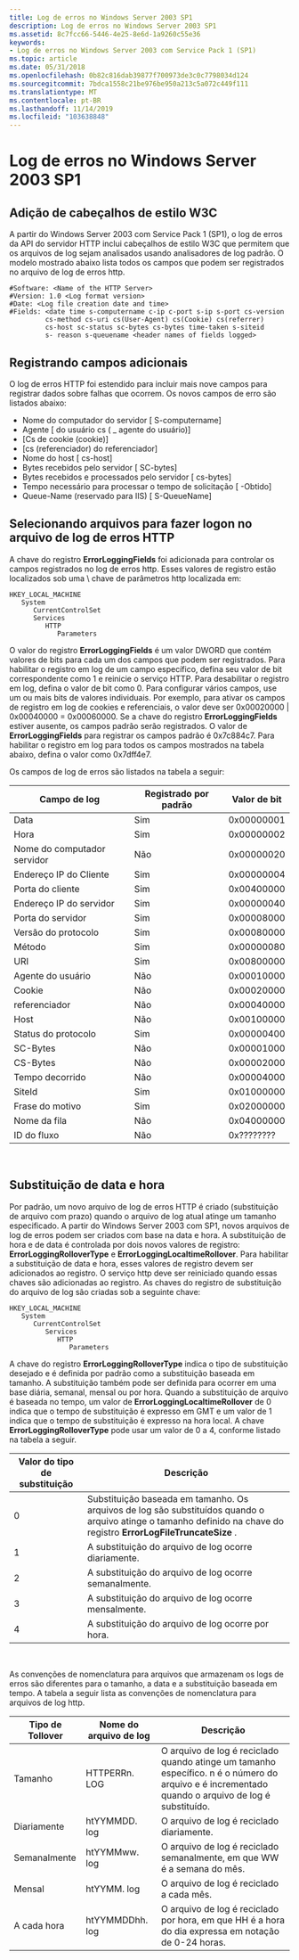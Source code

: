 ```yaml
---
title: Log de erros no Windows Server 2003 SP1
description: Log de erros no Windows Server 2003 SP1
ms.assetid: 8c7fcc66-5446-4e25-8e6d-1a9260c55e36
keywords:
- Log de erros no Windows Server 2003 com Service Pack 1 (SP1)
ms.topic: article
ms.date: 05/31/2018
ms.openlocfilehash: 0b82c816dab39877f700973de3c0c7798034d124
ms.sourcegitcommit: 7bdca1558c21be976be950a213c5a072c449f111
ms.translationtype: MT
ms.contentlocale: pt-BR
ms.lasthandoff: 11/14/2019
ms.locfileid: "103638848"
---
```

# <a name="error-logging-in-windows-server-2003-sp1"></a>Log de erros no Windows Server 2003 SP1

## <a name="addition-of-w3c-style-headers"></a>Adição de cabeçalhos de estilo W3C

A partir do Windows Server 2003 com Service Pack 1 (SP1), o log de erros da API do servidor HTTP inclui cabeçalhos de estilo W3C que permitem que os arquivos de log sejam analisados usando analisadores de log padrão. O modelo mostrado abaixo lista todos os campos que podem ser registrados no arquivo de log de erros http.

``` syntax
#Software: <Name of the HTTP Server>
#Version: 1.0 <Log format version>
#Date: <Log file creation date and time>
#Fields: <date time s-computername c-ip c-port s-ip s-port cs-version
         cs-method cs-uri cs(User-Agent) cs(Cookie) cs(referrer) 
         cs-host sc-status sc-bytes cs-bytes time-taken s-siteid  
         s- reason s-queuename <header names of fields logged>

```

## <a name="logging-additional-fields"></a>Registrando campos adicionais

O log de erros HTTP foi estendido para incluir mais nove campos para registrar dados sobre falhas que ocorrem. Os novos campos de erro são listados abaixo:

-   Nome do computador do servidor \[ S-computername\]
-   Agente \[ do usuário cs ( \_ agente do usuário)\]
-   \[Cs de cookie (cookie)\]
-   \[cs (referenciador) do referenciador\]
-   Nome do host \[ cs-host\]
-   Bytes recebidos pelo servidor \[ SC-bytes\]
-   Bytes recebidos e processados pelo servidor \[ cs-bytes\]
-   Tempo necessário para processar o tempo de solicitação \[ -Obtido\]
-   Queue-Name (reservado para IIS) \[ S-QueueName\]

## <a name="selecting-fileds-to-log-in-the-http-error-log-file"></a>Selecionando arquivos para fazer logon no arquivo de log de erros HTTP

A chave do registro **ErrorLoggingFields** foi adicionada para controlar os campos registrados no log de erros http. Esses valores de registro estão localizados sob uma \\ chave de parâmetros http localizada em:

```
HKEY_LOCAL_MACHINE
   System
      CurrentControlSet
      Services
         HTTP
            Parameters
```

O valor do registro **ErrorLoggingFields** é um valor DWORD que contém valores de bits para cada um dos campos que podem ser registrados. Para habilitar o registro em log de um campo específico, defina seu valor de bit correspondente como 1 e reinicie o serviço HTTP. Para desabilitar o registro em log, defina o valor de bit como 0. Para configurar vários campos, use um ou mais bits de valores individuais. Por exemplo, para ativar os campos de registro em log de cookies e referenciais, o valor deve ser 0x00020000 \| 0x00040000 = 0x00060000. Se a chave do registro **ErrorLoggingFields** estiver ausente, os campos padrão serão registrados. O valor de **ErrorLoggingFields** para registrar os campos padrão é 0x7c884c7. Para habilitar o registro em log para todos os campos mostrados na tabela abaixo, defina o valor como 0x7dff4e7.

Os campos de log de erros são listados na tabela a seguir:



| Campo de log            | Registrado por padrão | Valor de bit  |
|----------------------|-------------------|------------|
| Data                 | Sim               | 0x00000001 |
| Hora                 | Sim               | 0x00000002 |
| Nome do computador servidor | Não                | 0x00000020 |
| Endereço IP do Cliente    | Sim               | 0x00000004 |
| Porta do cliente          | Sim               | 0x00400000 |
| Endereço IP do servidor    | Sim               | 0x00000040 |
| Porta do servidor          | Sim               | 0x00008000 |
| Versão do protocolo     | Sim               | 0x00080000 |
| Método               | Sim               | 0x00000080 |
| URI                  | Sim               | 0x00800000 |
| Agente do usuário           | Não                | 0x00010000 |
| Cookie               | Não                | 0x00020000 |
| referenciador             | Não                | 0x00040000 |
| Host                 | Não                | 0x00100000 |
| Status do protocolo      | Sim               | 0x00000400 |
| SC-Bytes             | Não                | 0x00001000 |
| CS-Bytes             | Não                | 0x00002000 |
| Tempo decorrido           | Não                | 0x00004000 |
| SiteId               | Sim               | 0x01000000 |
| Frase do motivo        | Sim               | 0x02000000 |
| Nome da fila           | Não                | 0x04000000 |
| ID do fluxo            | Não                | 0x???????? |



 

## <a name="time-and-date-rollover"></a>Substituição de data e hora

Por padrão, um novo arquivo de log de erros HTTP é criado (substituição de arquivo com prazo) quando o arquivo de log atual atinge um tamanho especificado. A partir do Windows Server 2003 com SP1, novos arquivos de log de erros podem ser criados com base na data e hora. A substituição de hora e de data é controlada por dois novos valores de registro: **ErrorLoggingRolloverType** e **ErrorLoggingLocaltimeRollover**. Para habilitar a substituição de data e hora, esses valores de registro devem ser adicionados ao registro. O serviço http deve ser reiniciado quando essas chaves são adicionadas ao registro. As chaves do registro de substituição do arquivo de log são criadas sob a seguinte chave:

```
HKEY_LOCAL_MACHINE
   System
      CurrentControlSet
         Services
            HTTP
               Parameters
```

A chave do registro **ErrorLoggingRolloverType** indica o tipo de substituição desejado e é definida por padrão como a substituição baseada em tamanho. A substituição também pode ser definida para ocorrer em uma base diária, semanal, mensal ou por hora. Quando a substituição de arquivo é baseada no tempo, um valor de **ErrorLoggingLocaltimeRollover** de 0 indica que o tempo de substituição é expresso em GMT e um valor de 1 indica que o tempo de substituição é expresso na hora local. A chave **ErrorLoggingRolloverType** pode usar um valor de 0 a 4, conforme listado na tabela a seguir.



| Valor do tipo de substituição | Descrição                                                                                                                             |
|---------------------|-----------------------------------------------------------------------------------------------------------------------------------------|
| 0                   | Substituição baseada em tamanho. Os arquivos de log são substituídos quando o arquivo atinge o tamanho definido na chave do registro **ErrorLogFileTruncateSize** . |
| 1                   | A substituição do arquivo de log ocorre diariamente.                                                                                                         |
| 2                   | A substituição do arquivo de log ocorre semanalmente.                                                                                                        |
| 3                   | A substituição do arquivo de log ocorre mensalmente.                                                                                                       |
| 4                   | A substituição do arquivo de log ocorre por hora.                                                                                                        |



 

As convenções de nomenclatura para arquivos que armazenam os logs de erros são diferentes para o tamanho, a data e a substituição baseada em tempo. A tabela a seguir lista as convenções de nomenclatura para arquivos de log http.



| Tipo de Tollover | Nome do arquivo de log  | Descrição                                                                                                                         |
|---------------|----------------|-------------------------------------------------------------------------------------------------------------------------------------|
| Tamanho          | HTTPERRn. LOG   | O arquivo de log é reciclado quando atinge um tamanho específico. n é o número do arquivo e é incrementado quando o arquivo de log é substituído. |
| Diariamente         | htYYMMDD. log   | O arquivo de log é reciclado diariamente.                                                                                                     |
| Semanalmente        | htYYMMww. log   | O arquivo de log é reciclado semanalmente, em que WW é a semana do mês.                                                                 |
| Mensal       | htYYMM. log     | O arquivo de log é reciclado a cada mês.                                                                                               |
| A cada hora        | htYYMMDDhh. log | O arquivo de log é reciclado por hora, em que HH é a hora do dia expressa em notação de 0-24 horas.                                   |



 

 

 




